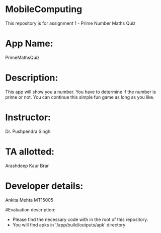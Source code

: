 # MobileComputing
This repository is for assignment 1 - Prime Number Maths Quiz

# App Name: 
  PrimeMathsQuiz
# Description: 
  This app will show you a number. You have to determine if the number is prime or not. You can continue this simple fun game as long as you like.
# Instructor: 
  Dr. Pushpendra Singh
# TA allotted: 
  Arashdeep Kaur Brar
# Developer details:
  Ankita Mehta
  MT15005

#Evaluation description:
- Please find the necessary code with in the root of this repository.
- You will find apks in '/app/build/outputs/apk' directory

